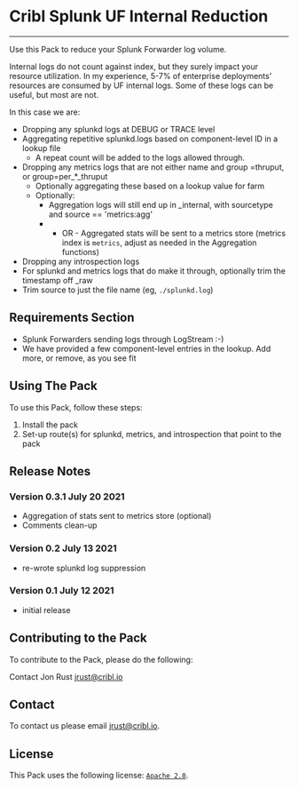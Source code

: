 # Cribl Splunk UF Internal Reduction
----

Use this Pack to reduce your Splunk Forwarder log volume.

Internal logs do not count against index, but they surely impact your resource utilization. In my experience, 5-7% of enterprise deployments' resources are consumed by UF internal logs. Some of these logs can be useful, but most are not.

In this case we are:

* Dropping any splunkd logs at DEBUG or TRACE level
* Aggregating repetitive splunkd.logs based on component-level ID in a lookup file
    * A repeat count will be added to the logs allowed through.
* Dropping any metrics logs that are not either name and group =thruput, or group=per_*_thruput
    * Optionally aggregating these based on a lookup value for farm
    * Optionally:
        * Aggregation logs will still end up in _internal, with sourcetype and source == 'metrics:agg'
        * - OR - Aggregated stats will be sent to a metrics store (metrics index is `metrics`, adjust as needed in the Aggregation functions)
* Dropping any introspection logs
* For splunkd and metrics logs that do make it through, optionally trim the timestamp off _raw
* Trim source to just the file name (eg, `./splunkd.log`)

## Requirements Section

* Splunk Forwarders sending logs through LogStream :-)
* We have provided a few component-level entries in the lookup. Add more, or remove, as you see fit

## Using The Pack

To use this Pack, follow these steps:

1. Install the pack
2. Set-up route(s) for splunkd, metrics, and introspection that point to the pack

## Release Notes

### Version 0.3.1 July 20 2021

* Aggregation of stats sent to metrics store (optional)
* Comments clean-up

### Version 0.2 July 13 2021

* re-wrote splunkd log suppression

### Version 0.1 July 12 2021

* initial release

## Contributing to the Pack
To contribute to the Pack, please do the following:

Contact Jon Rust <jrust@cribl.io>


## Contact
To contact us please email <jrust@cribl.io>.


## License
This Pack uses the following license: [`Apache 2.0`](https://github.com/criblio/appscope/blob/master/LICENSE).
